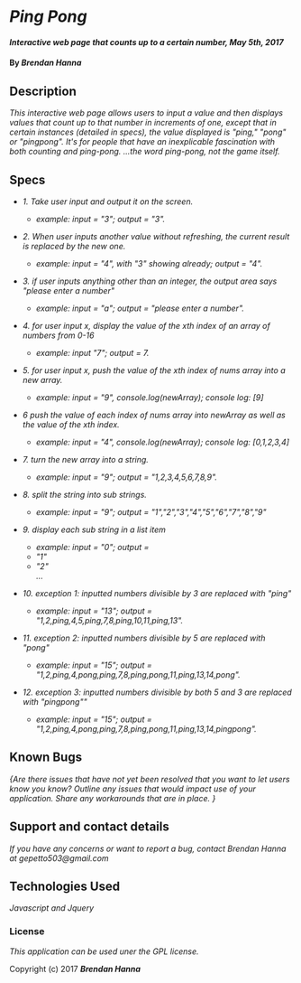 # _Ping Pong_

#### _Interactive web page that counts up to a certain number, May 5th, 2017_

#### By _**Brendan Hanna**_

## Description

_This interactive web page allows users to input a value and then displays values that count up to that number in increments of one, except that in certain instances (detailed in specs), the value displayed is "ping," "pong" or "pingpong".  It's for people that have an inexplicable fascination with both counting and ping-pong.  ...the word ping-pong, not the game itself._

## Specs

* _1. Take user input and output it on the screen._
  * _example: input = "3"; output = "3"._
* _2. When user inputs another value without refreshing, the current result is replaced by the new one._
  * _example: input = "4", with "3" showing already; output = "4"._
* _3. if user inputs anything other than an integer, the output area says "please enter a number"_
  * _example: input = "a"; output = "please enter a number"._
* _4. for user input x, display the value of the xth index of an array of numbers from 0-16_
  * _example: input "7"; output = 7._
* _5. for user input x, push the value of the xth index of nums array into a new array._
  * _example: input = "9", console.log(newArray); console log: [9]_
* _6 push the value of each index of nums array into newArray as well as the value of the xth index._
  * _example: input = "4", console.log(newArray); console log: [0,1,2,3,4]_
* _7. turn the new array into a string._
  * _example: input = "9"; output = "1,2,3,4,5,6,7,8,9"._

* _8. split the string into sub strings._
  * _example: input = "9"; output = "1","2","3","4","5","6","7","8","9"_
* _9. display each sub string in a list item_
  * _example: input = "0"; output = <li>"1"</li><li>"2"</li>..._

* _10. exception 1: inputted numbers divisible by 3 are replaced with "ping"_
  * _example: input = "13"; output = "1,2,ping,4,5,ping,7,8,ping,10,11,ping,13"._
* _11. exception 2: inputted numbers divisible by 5 are replaced with "pong"_
  * _example: input = "15"; output = "1,2,ping,4,pong,ping,7,8,ping,pong,11,ping,13,14,pong"._
* _12. exception 3: inputted numbers divisible by both 5 and 3 are replaced with "pingpong""_
  * _example: input = "15"; output = "1,2,ping,4,pong,ping,7,8,ping,pong,11,ping,13,14,pingpong"._


## Known Bugs

_{Are there issues that have not yet been resolved that you want to let users know you know?  Outline any issues that would impact use of your application.  Share any workarounds that are in place. }_

## Support and contact details

_If you have any concerns or want to report a bug, contact Brendan Hanna at gepetto503@gmail.com_

## Technologies Used

_Javascript and Jquery_

### License

*This application can be used uner the GPL license.*

Copyright (c) 2017 **_Brendan Hanna_**
